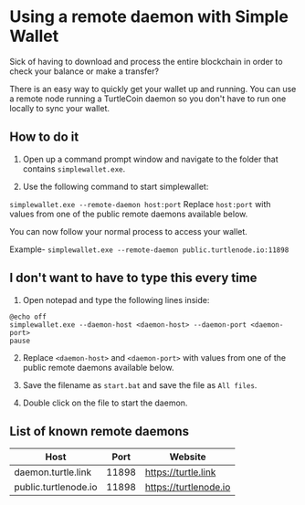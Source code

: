 # Using a remote daemon with Simple Wallet

Sick of having to download and process the entire blockchain in order to check your balance or make a transfer?

There is an easy way to quickly get your wallet up and running. You can use a remote node running a TurtleCoin daemon so you don't have to run one locally to sync your wallet.

## How to do it

1. Open up a command prompt window and navigate to the folder that contains `simplewallet.exe`.

1. Use the following command to start simplewallet:

`simplewallet.exe --remote-daemon host:port`
Replace `host:port` with values from one of the public remote daemons available below.

You can now follow your normal process to access your wallet.

Example- `simplewallet.exe --remote-daemon public.turtlenode.io:11898`

## I don't want to have to type this every time

1. Open notepad and type the following lines inside:

```text
@echo off
simplewallet.exe --daemon-host <daemon-host> --daemon-port <daemon-port>
pause
```

2. Replace `<daemon-host>` and `<daemon-port>` with values from one of the public remote daemons available below.

3. Save the filename as `start.bat` and save the file as `All files`.

4. Double click on the file to start the daemon.

## List of known remote daemons

| Host | Port | Website |
|--|--|--|
| daemon.turtle.link | 11898 | https://turtle.link
| public.turtlenode.io | 11898 | https://turtlenode.io
